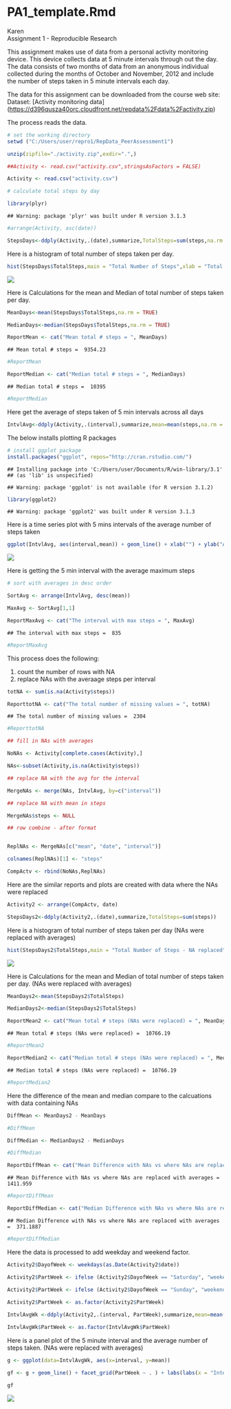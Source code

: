 # PA1_template.Rmd
Karen  
Assignment 1 - Reproducible Research 

This assignment makes use of data from a personal activity monitoring device. This device collects data at 5 minute intervals through out the day. The data consists of two months of data from an anonymous individual collected during the months of October and November, 2012 and include the number of steps taken in 5 minute intervals each day.

The data for this assignment can be downloaded from the course web site:
Dataset: [Activity monitoring data] (https://d396qusza40orc.cloudfront.net/repdata%2Fdata%2Factivity.zip)

The process reads the data.

```r
# set the working directory
setwd ("C:/Users/user/repro1/RepData_PeerAssessment1")

unzip(zipfile="./activity.zip",exdir=".",)

##Activity <- read.csv("activity.csv",stringsAsFactors = FALSE)

Activity <- read.csv("activity.csv")

# calculate total steps by day

library(plyr)
```

```
## Warning: package 'plyr' was built under R version 3.1.3
```

```r
#arrange(Activity, asc(date))

StepsDays<-ddply(Activity,.(date),summarize,TotalSteps=sum(steps,na.rm = TRUE))
```

 
Here is a histogram of total number of steps taken per day. 

```r
hist(StepsDays$TotalSteps,main = "Total Number of Steps",xlab = "Total Steps per Day")
```

![](PA1_template_files/figure-html/unnamed-chunk-2-1.png) 

Here is Calculations for the mean and Median of total number of steps taken per day.

```r
MeanDays<-mean(StepsDays$TotalSteps,na.rm = TRUE)

MedianDays<-median(StepsDays$TotalSteps,na.rm = TRUE)

ReportMean <- cat("Mean total # steps = ", MeanDays)
```

```
## Mean total # steps =  9354.23
```

```r
#ReportMean

ReportMedian <- cat("Median total # steps = ", MedianDays)
```

```
## Median total # steps =  10395
```

```r
#ReportMedian
```

Here get the average of steps taken of 5 min intervals across all days


```r
IntvlAvg<-ddply(Activity,.(interval),summarize,mean=mean(steps,na.rm = TRUE))
```

The below installs plotting R packages


```r
# install ggplot package
install.packages("ggplot", repos="http://cran.rstudio.com/")
```

```
## Installing package into 'C:/Users/user/Documents/R/win-library/3.1'
## (as 'lib' is unspecified)
```

```
## Warning: package 'ggplot' is not available (for R version 3.1.2)
```

```r
library(ggplot2)
```

```
## Warning: package 'ggplot2' was built under R version 3.1.3
```
Here is a time series plot with 5 mins intervals of the average number of steps taken 

```r
ggplot(IntvlAvg, aes(interval,mean)) + geom_line() + xlab("") + ylab("Average steps per time interval")
```

![](PA1_template_files/figure-html/unnamed-chunk-6-1.png) 


Here is getting the 5 min interval with the average maximum steps


```r
# sort with averages in desc order

SortAvg <- arrange(IntvlAvg, desc(mean))

MaxAvg <- SortAvg[1,1]

ReportMaxAvg <- cat("The interval with max steps = ", MaxAvg)
```

```
## The interval with max steps =  835
```

```r
#ReportMaxAvg
```
This process does the following:
1.  count the number of rows with NA
2.  replace NAs with the averaage steps per interval 

```r
totNA <- sum(is.na(Activity$steps))

ReporttotNA <- cat("The total number of missing values = ", totNA)
```

```
## The total number of missing values =  2304
```

```r
#ReporttotNA

## fill in NAs with averages 

NoNAs <- Activity[complete.cases(Activity),]

NAs<-subset(Activity,is.na(Activity$steps)) 

## replace NA with the avg for the interval

MergeNAs <- merge(NAs, IntvlAvg, by=c("interval"))

## replace NA with mean in steps

MergeNAs$steps <- NULL

## row combine - after format


ReplNAs <- MergeNAs[c("mean", "date", "interval")]

colnames(ReplNAs)[1] <- "steps"

CompActv <- rbind(NoNAs,ReplNAs)
```

Here are the similar reports and plots are created with data where the NAs were replaced


```r
Activity2 <- arrange(CompActv, date)

StepsDays2<-ddply(Activity2,.(date),summarize,TotalSteps=sum(steps))
```
Here is a histogram of total number of steps taken per day (NAs were replaced with averages)

```r
hist(StepsDays2$TotalSteps,main = "Total Number of Steps - NA replaced",xlab = "Total Steps per Day")
```

![](PA1_template_files/figure-html/unnamed-chunk-10-1.png) 

Here is Calculations for the mean and Median of total number of steps taken per day. (NAs were replaced with averages)

```r
MeanDays2<-mean(StepsDays2$TotalSteps)

MedianDays2<-median(StepsDays2$TotalSteps)

ReportMean2 <- cat("Mean total # steps (NAs were replaced) = ", MeanDays2)
```

```
## Mean total # steps (NAs were replaced) =  10766.19
```

```r
#ReportMean2

ReportMedian2 <- cat("Median total # steps (NAs were replaced) = ", MedianDays2)
```

```
## Median total # steps (NAs were replaced) =  10766.19
```

```r
#ReportMedian2
```
Here the difference of the mean and median compare to the calcuations with data containing NAs

```r
DiffMean <- MeanDays2 - MeanDays

#DiffMean

DiffMedian <- MedianDays2 - MedianDays

#DiffMedian

ReportDiffMean <- cat("Mean Difference with NAs vs where NAs are replaced with averages = ", DiffMean)
```

```
## Mean Difference with NAs vs where NAs are replaced with averages =  1411.959
```

```r
#ReportDiffMean

ReportDiffMedian <- cat("Median Difference with NAs vs where NAs are replaced with averages = ", DiffMedian)
```

```
## Median Difference with NAs vs where NAs are replaced with averages =  371.1887
```

```r
#ReportDiffMedian
```
Here the data is processed to add weekday and weekend factor.


```r
Activity2$DayofWeek <- weekdays(as.Date(Activity2$date))

Activity2$PartWeek <- ifelse (Activity2$DayofWeek == "Saturday", "weekend", "weekday")
  
Activity2$PartWeek <- ifelse (Activity2$DayofWeek == "Sunday", "weekend", Activity2$PartWeek)

Activity2$PartWeek <- as.factor(Activity2$PartWeek)

IntvlAvgWk <-ddply(Activity2,.(interval, PartWeek),summarize,mean=mean(steps,na.rm = TRUE))

IntvlAvgWk$PartWeek <- as.factor(IntvlAvgWk$PartWeek)
```
Here is a panel plot of the 5 minute interval and the average number of steps taken. (NAs were replaced with averages)

```r
g <- ggplot(data=IntvlAvgWk, aes(x=interval, y=mean))

gf <- g + geom_line() + facet_grid(PartWeek ~ . ) + labs(labs(x = "Intervals", y = "Number of steps"))

gf
```

![](PA1_template_files/figure-html/unnamed-chunk-14-1.png) 

